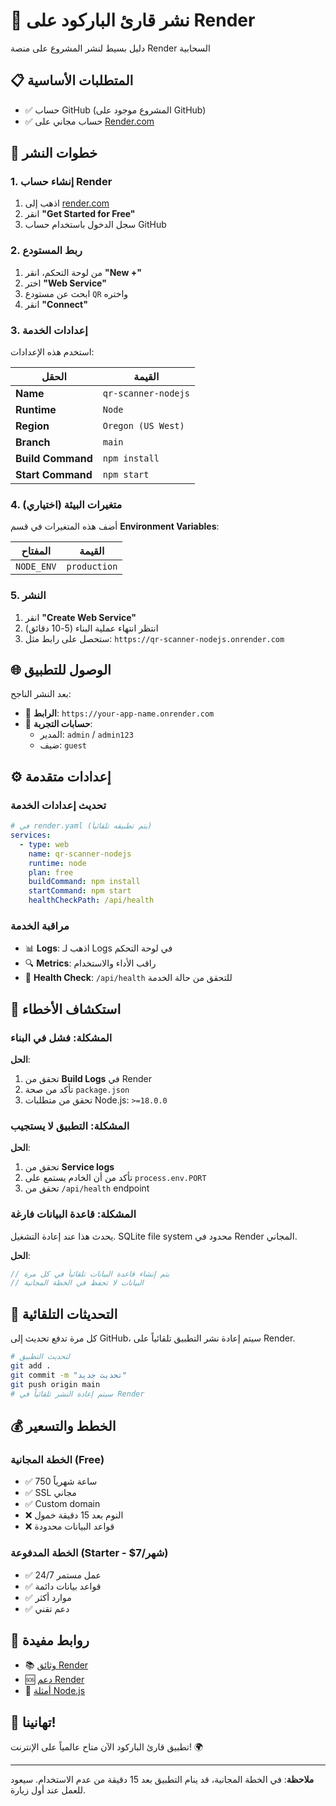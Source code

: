 # 🚀 نشر قارئ الباركود على Render

دليل بسيط لنشر المشروع على منصة Render السحابية

## 📋 المتطلبات الأساسية

- ✅ حساب GitHub (المشروع موجود على GitHub)
- ✅ حساب مجاني على [Render.com](https://render.com)

## 🚀 خطوات النشر

### 1. إنشاء حساب Render
1. اذهب إلى [render.com](https://render.com)
2. انقر **"Get Started for Free"**
3. سجل الدخول باستخدام حساب GitHub

### 2. ربط المستودع
1. من لوحة التحكم، انقر **"New +"**
2. اختر **"Web Service"**
3. ابحث عن مستودع `QR` واختره
4. انقر **"Connect"**

### 3. إعدادات الخدمة
استخدم هذه الإعدادات:

| الحقل | القيمة |
|-------|--------|
| **Name** | `qr-scanner-nodejs` |
| **Runtime** | `Node` |
| **Region** | `Oregon (US West)` |
| **Branch** | `main` |
| **Build Command** | `npm install` |
| **Start Command** | `npm start` |

### 4. متغيرات البيئة (اختياري)
أضف هذه المتغيرات في قسم **Environment Variables**:

| المفتاح | القيمة |
|---------|--------|
| `NODE_ENV` | `production` |

### 5. النشر
1. انقر **"Create Web Service"**
2. انتظر انتهاء عملية البناء (5-10 دقائق)
3. ستحصل على رابط مثل: `https://qr-scanner-nodejs.onrender.com`

## 🌐 الوصول للتطبيق

بعد النشر الناجح:
- 🔗 **الرابط**: `https://your-app-name.onrender.com`
- 👥 **حسابات التجربة**:
  - المدير: `admin` / `admin123`  
  - ضيف: `guest`

## ⚙️ إعدادات متقدمة

### تحديث إعدادات الخدمة
```yaml
# في render.yaml (يتم تطبيقه تلقائياً)
services:
  - type: web
    name: qr-scanner-nodejs
    runtime: node
    plan: free
    buildCommand: npm install
    startCommand: npm start
    healthCheckPath: /api/health
```

### مراقبة الخدمة
- 📊 **Logs**: اذهب لـ Logs في لوحة التحكم
- 🔍 **Metrics**: راقب الأداء والاستخدام
- 🚨 **Health Check**: `/api/health` للتحقق من حالة الخدمة

## 🐛 استكشاف الأخطاء

### المشكلة: فشل في البناء
**الحل**:
1. تحقق من **Build Logs** في Render
2. تأكد من صحة `package.json`
3. تحقق من متطلبات Node.js: `>=18.0.0`

### المشكلة: التطبيق لا يستجيب
**الحل**:
1. تحقق من **Service logs**
2. تأكد من أن الخادم يستمع على `process.env.PORT`
3. تحقق من `/api/health` endpoint

### المشكلة: قاعدة البيانات فارغة
يحدث هذا عند إعادة التشغيل. SQLite file system محدود في Render المجاني.

**الحل**:
```javascript
// يتم إنشاء قاعدة البيانات تلقائياً في كل مرة
// البيانات لا تحفظ في الخطة المجانية
```

## 🔄 التحديثات التلقائية

كل مرة تدفع تحديث إلى GitHub، سيتم إعادة نشر التطبيق تلقائياً على Render.

```bash
# لتحديث التطبيق
git add .
git commit -m "تحديث جديد"
git push origin main
# سيتم إعادة النشر تلقائياً في Render
```

## 💰 الخطط والتسعير

### الخطة المجانية (Free)
- ✅ 750 ساعة شهرياً
- ✅ SSL مجاني
- ✅ Custom domain
- ❌ النوم بعد 15 دقيقة خمول
- ❌ قواعد البيانات محدودة

### الخطة المدفوعة (Starter - $7/شهر)
- ✅ 24/7 عمل مستمر
- ✅ قواعد بيانات دائمة
- ✅ موارد أكثر
- ✅ دعم تقني

## 🔗 روابط مفيدة

- 📚 [وثائق Render](https://render.com/docs)
- 🆘 [دعم Render](https://render.com/support)
- 📖 [أمثلة Node.js](https://github.com/render-examples/express-hello-world)

## 🎉 تهانينا!

تطبيق قارئ الباركود الآن متاح عالمياً على الإنترنت! 🌍

---

**ملاحظة**: في الخطة المجانية، قد ينام التطبيق بعد 15 دقيقة من عدم الاستخدام. سيعود للعمل عند أول زيارة. 
